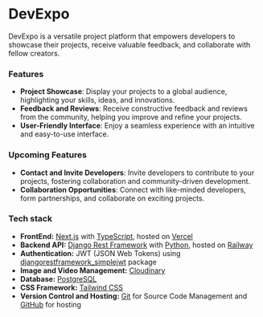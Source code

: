 # DevExpo

DevExpo is a versatile project platform that empowers developers to showcase their projects, receive valuable feedback, and collaborate with fellow creators.

### Features

- **Project Showcase**: Display your projects to a global audience, highlighting your skills, ideas, and innovations.
- **Feedback and Reviews**: Receive constructive feedback and reviews from the community, helping you improve and refine your projects.
- **User-Friendly Interface**: Enjoy a seamless experience with an intuitive and easy-to-use interface.


### Upcoming Features
- **Contact and Invite Developers**: Invite developers to contribute to your projects, fostering collaboration and community-driven development.
- **Collaboration Opportunities**: Connect with like-minded developers, form partnerships, and collaborate on exciting projects.

### Tech stack

- **FrontEnd:** [Next.js](https://nextjs.org/) with [TypeScript](https://www.typescriptlang.org/), hosted on [Vercel](https://vercel.com)
- **Backend API:** [Django Rest Framework](https://www.django-rest-framework.org/) with [Python](https://www.python.org/), hosted on [Railway](https://railway.app)
- **Authentication:** JWT (JSON Web Tokens) using [djangorestframework_simplejwt](https://django-rest-framework-simplejwt.readthedocs.io/) package
- **Image and Video Management:** [Cloudinary](https://cloudinary.com/)
- **Database:** [PostgreSQL](https://www.postgresql.org/)
- **CSS Framework:** [Tailwind CSS](https://tailwindcss.com/)
- **Version Control and Hosting:** [Git](https://git-scm.com/) for Source Code Management and [GitHub](https://github.com) for hosting
